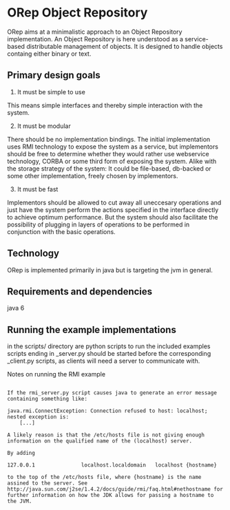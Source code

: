 ORep Object Repository
======================

ORep aims at a minimalistic approach to an Object Repository
implementation. An Object Repository is here understood as a
service-based distributable management of objects. It is designed to
handle objects containg either binary or text.


Primary design goals
--------------------

1. It must be simple to use

This means simple interfaces and thereby simple interaction with the
system.

2. It must be modular

There should be no implementation bindings. The initial implementation
uses RMI technology to expose the system as a service, but
implementors should be free to determine whether they would rather use
webservice technology, CORBA or some third form of exposing the
system. Alike with the storage strategy of the system: It could be
file-based, db-backed or some other implementation, freely chosen by
implementors.

3. It must be fast

Implementors should be allowed to cut away all uneccesary operations
and just have the system perform the actions specified in the
interface directly to achieve optimum performance. But the system
should also facilitate the possibility of plugging in layers of
operations to be performed in conjunction with the basic operations.


Technology
----------

ORep is implemented primarily in java but is targeting the jvm in
general.


Requirements and dependencies
-----------------------------

java 6

Running the example implementations
-----------------------------------

in the scripts/ directory are python scripts to run the included
examples scripts ending in _server.py should be started before the
corresponding _client.py scripts, as clients will need a server to
communicate with.

Notes on running the RMI example
~~~~~~~~~~~~~~~~~~~~~~~~~~~~~~~~

If the rmi_server.py script causes java to generate an error message
containing something like:

java.rmi.ConnectException: Connection refused to host: localhost; nested exception is:
    [...]

A likely reason is that the /etc/hosts file is not giving enough
information on the qualified name of the (localhost) server.

By adding

127.0.0.1               localhost.localdomain   localhost {hostname}

to the top of the /etc/hosts file, where {hostname} is the name
assined to the server. See
http://java.sun.com/j2se/1.4.2/docs/guide/rmi/faq.html#nethostname for
further information on how the JDK allows for passing a hostname to
the JVM.